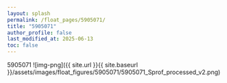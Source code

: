 ```yaml
---
layout: splash
permalink: /float_pages/5905071/
title: "5905071"
author_profile: false
last_modified_at: 2025-06-13
toc: false
---
```

 
5905071
![img-png]({{ site.url }}{{ site.baseurl }}/assets/images/float_figures/5905071/5905071_Sprof_processed_v2.png)